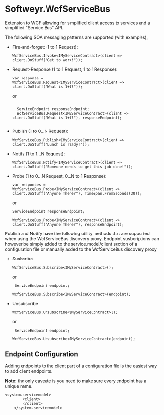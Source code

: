 Softweyr.WcfServiceBus
======================

Extension to WCF allowing for simplified client access to services and a simplified &quot;Service Bus&quot; API.

The following SOA messaging patterns are supported (with examples),

* Fire-and-forget: (1 to 1 Request):

    <code>WcfServiceBus.Invoke&lt;IMyServiceContract&gt;(client => client.DoStuff("Get to work!"));</code>

* Request-Response (1 to 1 Request, 1 to 1 Response):

    <code>var response = WcfServiceBus.Request&lt;IMyServiceContract&gt;(client => client.DoStuff("What is 1+1?"));</code>
    
    or
    
    <code>
    ServiceEndpoint responseEndpoint;    
    WcfServiceBus.Request&lt;IMyServiceContract&gt;(client => client.DoStuff("What is 1+1?"), responseEndpoint);   
    </code>

* Publish (1 to 0...N Request):

    <code>WcfServiceBus.Publish&lt;IMyServiceContract&gt;(client => client.DoStuff("Lunch is ready!"));</code>

* Notify (1 to 1...N Request):

    <code>WcfServiceBus.Notify&lt;IMyServiceContract&gt;(client => client.DoStuff("Someone needs to get this job done!"));</code>

* Probe (1 to 0...N Request, 0...N to 1 Response):

    <code>var responses = WcfServiceBus.Probe&lt;IMyServiceContract&gt;(client => client.DoStuff("Anyone There?"), TimeSpan.FromSeconds(30));</code>  
    
    or  
    
    <code>ServiceEndpoint responseEndpoint;    
    WcfServiceBus.Probe&lt;IMyServiceContract&gt;(client => client.DoStuff("Anyone There?"), responseEndpoint);
    </code>
    
Publish and Notify have the following utility methods that are supported when using the WcfServiceBus discovery proxy. 
Endpoint susbcriptions can however be simply added to the service.model/client section of a configuration file or manually
added to the WcfServiceBus discovery proxy

* Susbcribe

    <code>WcfServiceBus.Subscribe&lt;IMyServiceContract&gt;();</code>  
    
    or  
    
    <code>    ServiceEndpoint endpoint;  
    WcfServiceBus.Subscribe&lt;IMyServiceContract&gt;(endpoint);</code>

* Unsubscribe

    <code>WcfServiceBus.Unsubscribe&lt;IMyServiceContract&gt;();</code>  
    
    or  
    
    <code>    ServiceEndpoint endpoint;  
    WcfServiceBus.Unsubscribe&lt;IMyServiceContract&gt;(endpoint);</code>

Endpoint Configuration
----------------------

<p>Adding endpoints to the client part of a configuration file is the easiest way to add client endpoints.<p>
<p>
    <b>Note:</b> the only caveate is you need to make sure every endpoint has a unique name.
</p>
<p><code>&lt;system.servicemodel&gt;
        &lt;client&gt;
        &lt;/client&gt;
    &lt;/system.servicemodel&gt;</code></p>
